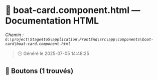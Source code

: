 # 📄 boat-card.component.html — Documentation HTML
*Chemin : `G:\project\Stage4to5\application\FrontEnd\src\app\components\boat-card\boat-card.component.html`*

> 🕒 Généré le 2025-07-05 14:48:25

## 🔘 Boutons (1 trouvés)

